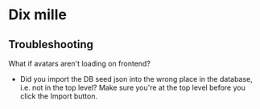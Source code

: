 # Dix mille

## Troubleshooting

What if avatars aren't loading on frontend?

- Did you import the DB seed json into the wrong place in the database, i.e. not in the top level? Make sure you're at the top level before you click the Import button.
